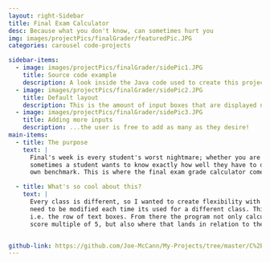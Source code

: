 ```yaml
---
layout: right-Sidebar
title: Final Exam Calculator
desc: Because what you don't know, can sometimes hurt you
img: images/projectPics/finalGrader/featuredPic.JPG
categories: carousel code-projects

sidebar-items:
  - image: images/projectPics/finalGrader/sidePic1.JPG
    title: Source code example
    description: A look inside the Java code used to create this project.
  - image: images/projectPics/finalGrader/sidePic2.JPG
    title: Default layout
    description: This is the amount of input boxes that are displayed normally by the program but...
  - image: images/projectPics/finalGrader/sidePic3.JPG
    title: Adding more inputs
    description: ...the user is free to add as many as they desire!
main-items:
  - title: The purpose
    text: |
      Final's week is every student's worst nightmare; whether you are in college, or high school. With so much on the line,
      sometimes a student wants to know exactly how well they have to do on a certain test, in order to make their
      own benchmark. This is where the final exam grade calculator comes in handy.

  - title: What's so cool about this?
    text: |
      Every class is different, so I wanted to create flexibility with the program, such that the code wouldn't
      need to be modified each time its used for a different class. This was accomplished using arrays of input elements,
      i.e. the row of text boxes. From there the program not only calculates what grade will happen for every final
      score multiple of 5, but also where that lands in relation to the students target grade.


github-link: https://github.com/Joe-McCann/My-Projects/tree/master/C%2B%2B/C%20%2B%2B%20Big%20Integer%20Class
---
```

